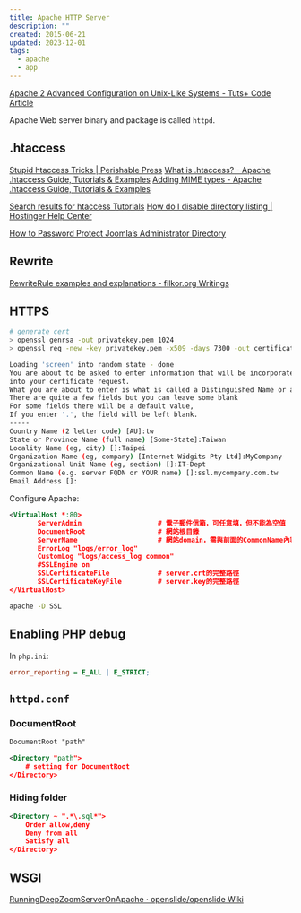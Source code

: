 ```yaml
---
title: Apache HTTP Server
description: ""
created: 2015-06-21
updated: 2023-12-01
tags:
  - apache
  - app
---
```


[Apache 2 Advanced Configuration on Unix-Like Systems - Tuts+ Code Article](http://code.tutsplus.com/articles/apache-2-advanced-configuration-on-unix-like-systems--net-26244)

Apache Web server binary and package is called `httpd`.

## .htaccess

[Stupid htaccess Tricks | Perishable Press](https://perishablepress.com/stupid-htaccess-tricks/)
[What is .htaccess? - Apache .htaccess Guide, Tutorials & Examples](http://www.htaccess-guide.com/)
[Adding MIME types - Apache .htaccess Guide, Tutorials & Examples](http://www.htaccess-guide.com/adding-mime-types/)

[Search results for htaccess Tutorials](https://www.hostinger.com/tutorials/?s=htaccess)
[How do I disable directory listing | Hostinger Help Center](https://support.hostinger.com/en/articles/1583496-how-do-i-disable-directory-listing)

[How to Password Protect Joomla’s Administrator Directory](https://www.ostraining.com/blog/joomla-cms/how-to-password-protect-joomla-s-administrator-directory/)

## Rewrite

[RewriteRule examples and explanations - filkor.org Writings](http://dev.filkor.org/2014/01/09/dot-htaccess-examples-and-explanations/)

## HTTPS

```sh
# generate cert
> openssl genrsa -out privatekey.pem 1024
> openssl req -new -key privatekey.pem -x509 -days 7300 -out certificate.pem

Loading 'screen' into random state - done
You are about to be asked to enter information that will be incorporated
into your certificate request.
What you are about to enter is what is called a Distinguished Name or a DN.
There are quite a few fields but you can leave some blank
For some fields there will be a default value,
If you enter '.', the field will be left blank.
-----
Country Name (2 letter code) [AU]:tw
State or Province Name (full name) [Some-State]:Taiwan
Locality Name (eg, city) []:Taipei
Organization Name (eg, company) [Internet Widgits Pty Ltd]:MyCompany
Organizational Unit Name (eg, section) []:IT-Dept
Common Name (e.g. server FQDN or YOUR name) []:ssl.mycompany.com.tw
Email Address []:
```

Configure Apache:

```xml
<VirtualHost *:80>
       ServerAdmin                   # 電子郵件信箱，可任意填，但不能為空值
       DocumentRoot                  # 網站根目錄
       ServerName                    # 網站domain，需與前面的CommonName內容相同
       ErrorLog "logs/error_log"
       CustomLog "logs/access_log common"
       #SSLEngine on
       SSLCertificateFile            # server.crt的完整路徑
       SSLCertificateKeyFile         # server.key的完整路徑
</VirtualHost>
```

```sh
apache -D SSL
```

## Enabling PHP debug

In `php.ini`:

```ini
error_reporting = E_ALL | E_STRICT;
```

## `httpd.conf`

### DocumentRoot

```xml
DocumentRoot "path"

<Directory "path">
    # setting for DocumentRoot
</Directory>
```

### Hiding folder

```xml
<Directory ~ ".*\.sql*">
    Order allow,deny
    Deny from all
    Satisfy all
</Directory>
```

## WSGI

[RunningDeepZoomServerOnApache · openslide/openslide Wiki](https://github.com/openslide/openslide/wiki/RunningDeepZoomServerOnApache)

